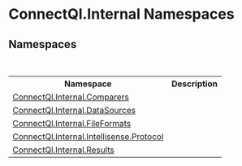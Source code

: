# ConnectQl.Internal Namespaces

## Namespaces
&nbsp;<table><tr><th>Namespace</th><th>Description</th></tr><tr><td><a href="N_ConnectQl_Internal_Comparers">ConnectQl.Internal.Comparers</a></td><td></td></tr><tr><td><a href="N_ConnectQl_Internal_DataSources">ConnectQl.Internal.DataSources</a></td><td></td></tr><tr><td><a href="N_ConnectQl_Internal_FileFormats">ConnectQl.Internal.FileFormats</a></td><td></td></tr><tr><td><a href="N_ConnectQl_Internal_Intellisense_Protocol">ConnectQl.Internal.Intellisense.Protocol</a></td><td></td></tr><tr><td><a href="N_ConnectQl_Internal_Results">ConnectQl.Internal.Results</a></td><td></td></tr></table>&nbsp;
